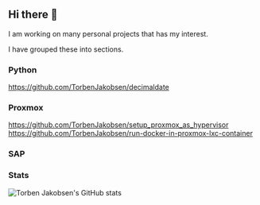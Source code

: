 ## Hi there 👋

I am working on many personal projects that has my interest.

I have grouped these into sections.

### Python

https://github.com/TorbenJakobsen/decimaldate

### Proxmox

https://github.com/TorbenJakobsen/setup_proxmox_as_hypervisor
https://github.com/TorbenJakobsen/run-docker-in-proxmox-lxc-container

### SAP

### Stats

![Torben Jakobsen's GitHub stats](https://github-readme-stats.vercel.app/api?username=TorbenJakobsen&show_icons=true)

